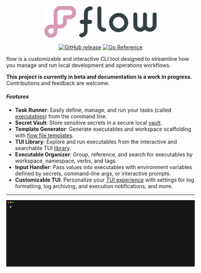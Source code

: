 <p align="center"><img src="_media/logo.png" alt="flow" width="300"/></p>

<p align="center">
  <a href="https://img.shields.io/github/v/release/jahvon/flow"><img src="https://img.shields.io/github/v/release/jahvon/flow" alt="GitHub release"></a>
  <a href="https://pkg.go.dev/github.com/jahvon/flow"><img src="https://pkg.go.dev/badge/github.com/jahvon/flow.svg" alt="Go Reference"></a>
</p>

flow is a customizable and interactive CLI tool designed to streamline how you manage and run local development and 
operations workflows.

**This project is currently in beta and documentation is a work in progress.** Contributions and feedback are welcome.

#### _Features_ <!-- {docsify-ignore} -->

- **Task Runner**: Easily define, manage, and run your tasks (called [executables](guide/executable.md)) from the command line.
- **Secret Vault**: Store sensitive secrets in a secure local [vault](guide/vault.md).
- **Template Generator**: Generate executables and workspace scaffolding with [flow file templates](guide/templating.md).
- **TUI Library**: Explore and run executables from the interactive and searchable TUI [library](cli/flow_library.md).
- **Executable Organizer**: Group, reference, and search for executables by workspace, namespace, verbs, and tags.
- **Input Handler**: Pass values into executables with environment variables defined by secrets, command-line args, or interactive prompts.
- **Customizable TUI**: Personalize your [TUI experience](guide/interactive.md) with settings for log formatting, log archiving, and execution notifications, and more.

---

<p align="center"><img src="_media/demo.gif" width="1600"></p>


